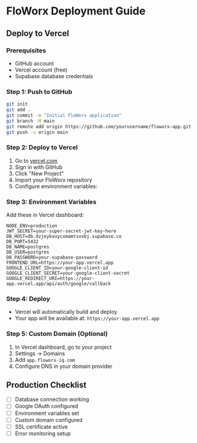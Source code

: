 # FloWorx Deployment Guide

## Deploy to Vercel

### Prerequisites
- GitHub account
- Vercel account (free)
- Supabase database credentials

### Step 1: Push to GitHub
```bash
git init
git add .
git commit -m "Initial FloWorx application"
git branch -M main
git remote add origin https://github.com/yourusername/floworx-app.git
git push -u origin main
```

### Step 2: Deploy to Vercel
1. Go to [vercel.com](https://vercel.com)
2. Sign in with GitHub
3. Click "New Project"
4. Import your FloWorx repository
5. Configure environment variables:

### Step 3: Environment Variables
Add these in Vercel dashboard:

```
NODE_ENV=production
JWT_SECRET=your-super-secret-jwt-key-here
DB_HOST=db.dzjeykouycxmamtsvsbj.supabase.co
DB_PORT=5432
DB_NAME=postgres
DB_USER=postgres
DB_PASSWORD=your-supabase-password
FRONTEND_URL=https://your-app.vercel.app
GOOGLE_CLIENT_ID=your-google-client-id
GOOGLE_CLIENT_SECRET=your-google-client-secret
GOOGLE_REDIRECT_URI=https://your-app.vercel.app/api/auth/google/callback
```

### Step 4: Deploy
- Vercel will automatically build and deploy
- Your app will be available at: `https://your-app.vercel.app`

### Step 5: Custom Domain (Optional)
1. In Vercel dashboard, go to your project
2. Settings → Domains
3. Add `app.floworx-iq.com`
4. Configure DNS in your domain provider

## Production Checklist
- [ ] Database connection working
- [ ] Google OAuth configured
- [ ] Environment variables set
- [ ] Custom domain configured
- [ ] SSL certificate active
- [ ] Error monitoring setup
